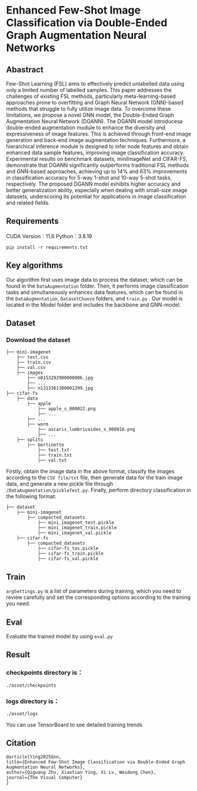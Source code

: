 # Enhanced Few-Shot Image Classification via Double-Ended Graph Augmentation Neural Networks
## Abastract
Few-Shot Learning (FSL) aims to effectively predict unlabelled data using only a limited number of labelled samples. This paper addresses the challenges of existing FSL methods, particularly meta-learning-based approaches prone to overfitting and Graph Neural Network (GNN)-based methods that struggle to fully utilize image data. To overcome these limitations, we propose a novel GNN model, the Double-Ended Graph Augmentation Neural Network (DGANN). The DGANN model introducesa double-ended augmentation module to enhance the diversity and expressiveness of image features. This is achieved through front-end image generation and back-end image augmentation techniques. Furthermore, a hierarchical inference module is designed to infer node features and obtain enhanced data sample features, improving image classification accuracy. Experimental results on benchmark
datasets, miniImageNet and CIFAR-FS, demonstrate that DGANN significantly outperforms traditional FSL methods and GNN-based approaches, achieving up to 14% and 63% improvements in classification accuracy for 5-way 1-shot and 10-way 5-shot tasks, respectively. The proposed DGANN model exhibits higher accuracy and better generalization ability, especially when dealing with small-size image datasets, underscoring its potential for applications in image classification and related fields.

## Requirements
CUDA Version：11.6
Python：3.8.19
```
pip install -r requirements.txt
```


## Key algorithms
Our algorithm first uses image data to process the dataset, which can be found in the `DataAugmentation` folder. Then, it performs image classification tasks and simultaneously enhances data features, which can be found in the `DataAugmentation`, `DatasetChoose` folders, and `train.py` . Our model is located in the Model folder and includes the backbone and GNN-model.


## Dataset
### Download the dataset
```
├── mini-imagenet
    ├── test.csv
    ├── train.csv
    ├── val.csv
    ├── images
        ├── n0153292900000006.jpg
        ├── ...
        ├── n1313361300001299.jpg
├── cifar-fs
    ├── data
        ├── apple
            ├── apple_s_000022.png
            ├── ...
        ├── ...
        ├── worm
            ├── ascaris_lumbricoides_s_000016.png
            ├── ...
    ├── splits
        ├── bertinetto
            ├── test.txt
            ├── train.txt
            ├── val.txt
```
Firstly, obtain the image data in the above format, classify the images according to the `CSV file/txt` file, then generate data for the train image data, and generate a new pickle file through `/DataAugmentation/pickleTest.py`. Finally, perform directory classification in the following format:

```
├── dataset
    ├── mini-imagenet
        ├── compacted_datasets
            ├── mini_imagenet_test.pickle   
            ├── mini_imagenet_train.pickle  
            ├── mini_imagenet_val.pickle
    ├── cifar-fs
        ├── compacted_datasets
            ├── cifar-fs_tes.pickle
            ├── cifar-fs_train.pickle
            ├── cifar-fs_val.pickle
```
    
## Train
`argSettings.py`  is a list of parameters during training, which you need to review carefully and set the corresponding options according to the training you need.

## Eval
Evaluate the trained model by using `eval.py `

## Result
### checkpoints directory is：
`./asset/checkpoints`
### logs directory is：
`./asset/logs`

You can use TensorBoard to see detailed training trends

## Citation
```
@article{Ying2025Gnn,
title={Enhanced Few-Shot Image Classification via Double-Ended Graph Augmentation Neural Networks},
author={Qiguang Zhu, Xiaotian Ying, Xi Lv, Weidong Chen},
journal={The Visual Computer}
}
```
